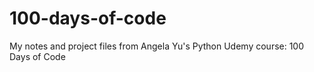 # 100-days-of-code
My notes and project files from Angela Yu's Python Udemy course: 100 Days of Code 
